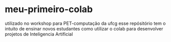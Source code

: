 # meu-primeiro-colab
utilizado no workshop para PET-computação da ufcg esse repósitório tem o intuito de ensinar novos estudantes como utilizar o colab para desenvolver projetos de Inteligencia Artificial
